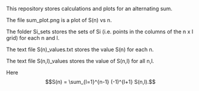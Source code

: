This repository stores calculations and plots for an alternating sum.

The file sum_plot.png is a plot of S(n) vs n.

The folder Si_sets stores the sets of Si (i.e. points in the columns of the n x l grid) for each n and l. 

The text file S(n)_values.txt stores the value S(n) for each n.

The text file S(n,l)_values stores the value of S(n,l) for all n,l.

Here $$S(n) = \sum_{l=1}^{n-1} (-1)^{l+1} S(n,l).$$